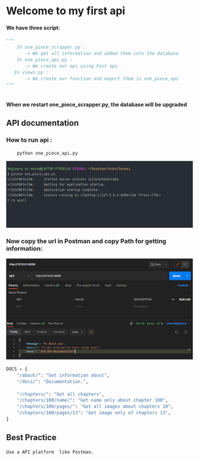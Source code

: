 # Welcome to my first api
####  We have three script:
```python
"""
    In one_piece_scrapper.py :
       -> We get all information and added them into the database
    In one_piece_api.py :
       -> We create our api using Fast api
   In views.py :
       -> We create our function and export them in one_piece_api     
"""
     
```
#### When we restart one_piece_scrapper.py, the database will be upgraded 

## API documentation

### How to run api :
```
    python one_piece_api.py
```

![alt text](images/running.png)

### Now copy the url in Postman and copy Path for getting information:

![alt text](images/interface.png)


````python
DOCS = {
    "/about/": "Get information about",
    "/docs/": "Documentation.",
    
    "/chapters/": "Get all chapters",
    "/chapters/100/name/": "Get name only about chapter 100",
    "/chapters/100/pages/": "Get all images about chapters 10",
    "/chapters/100/pages/13": "Get image only of chapters 13",
}

````

## Best Practice
    Use a API platform  like Postman.
